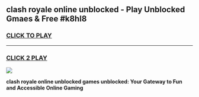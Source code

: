 
## clash royale online unblocked - Play Unblocked Gmaes & Free #k8hl8
<h3>
<a href="https://news.freeplayer.one?title=clash_royale_online_unblocked&ref=03M">CLICK TO PLAY</a></h3>
<hr>

<h3>
<a href="https://news.freeplayer.one?title=clash_royale_online_unblocked&ref=03M">CLICK 2 PLAY</a>
  
</h3>

<a href="https://news.freeplayer.one?title=clash_royale_online_unblocked&ref=03M"><img src="https://clearcache.store/games.png"></a>


**clash royale online unblocked games unblocked: Your Gateway to Fun and Accessible Online Gaming**
